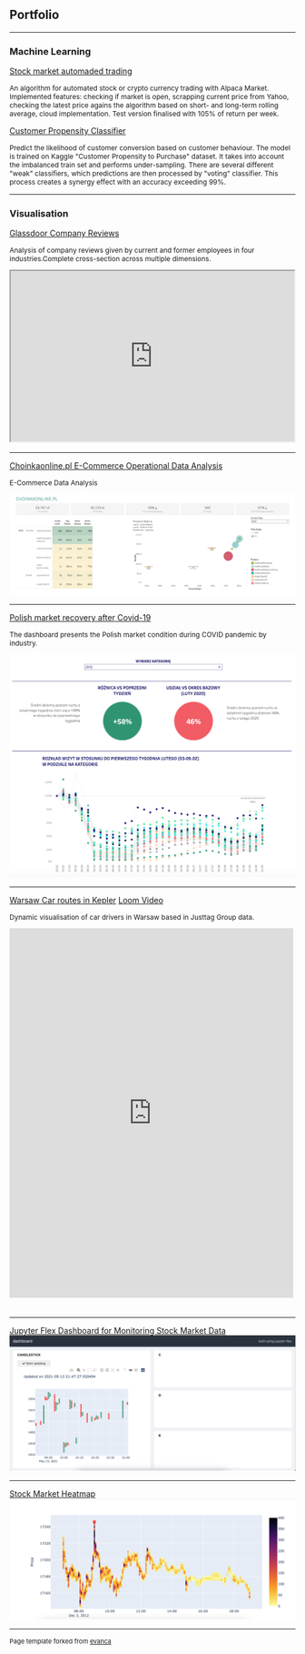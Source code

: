 ## Portfolio

---

### Machine Learning

[Stock market automaded trading](https://github.com/kwro/auto_trading) <br>
<p style="font-size:12px">An algorithm for automated stock or crypto currency trading with Alpaca Market. Implemented features: checking if market is open, scrapping current price from Yahoo, checking the latest price agains the algorithm based on short- and long-term rolling average, cloud implementation. Test version finalised with 105% of return per week.</p>

[Customer Propensity Classifier](https://github.com/kwro/CustomerPropensity#customer-propensity-classifier) <br>
<p style="font-size:12px">Predict the likelihood of customer conversion based on customer behaviour. The model is trained on Kaggle "Customer Propensity to Purchase" dataset. It takes into account the imbalanced train set and performs under-sampling. There are several different "weak" classifiers, which predictions are then processed by "voting" classifier. This process creates a synergy effect with an accuracy exceeding 99%.</p>

---
### Visualisation

[Glassdoor Company Reviews](https://public.tableau.com/app/profile/kasia.wrona/viz/Glassdoor_Company_Review_Dashboard/GlassdoorEmployeeReviews)
<p style="font-size:12px">Analysis of company reviews given by current and former employees in four industries.Complete cross-section across multiple dimensions.</p>
<iframe src="https://public.tableau.com/views/Glassdoor_Company_Review_Dashboard/GlassdoorEmployeeReviews?:showVizHome=no&:embed=true" width="500" height="300"></iframe>

---

[Choinkaonline.pl E-Commerce Operational Data Analysis](https://public.tableau.com/app/profile/kasia.wrona/viz/Choinkaonline_2021_11/CHO)
<p style="font-size:12px">E-Commerce Data Analysis</p>
<img src="images/choinka.png?raw=true"/><br>

---


[Polish market recovery after Covid-19](https://public.tableau.com/profile/justtag#!/vizhome/Polish_Market_Recovery_by_Justtag_AUTO/Market_Recovery_Justtag)
<p style="font-size:12px">The dashboard presents the Polish market condition during COVID pandemic by industry.</p>
<img src="images/tableau.png?raw=true"/><br>

---


[Warsaw Car routes in Kepler](https://kepler.gl/demo/map?mapUrl=https://dl.dropboxusercontent.com/s/nhcabe0v45xjdv5/keplergl_zx1hog.json)
<a href="https://www.loom.com/share/6f7fa456a1e148fcb797e7ec0054e890">Loom Video</a> <br>
<p style="font-size:12px">Dynamic visualisation of car drivers in Warsaw based in Justtag Group data.</p>
<iframe src="https://kepler.gl/demo/map?mapUrl=https://dl.dropboxusercontent.com/s/nhcabe0v45xjdv5/keplergl_zx1hog.json" style="border:0px #ffffff none;" name="myiFrame" scrolling="no" frameborder="1" marginheight="0px" marginwidth="0px" height="650px" width="500px" allowfullscreen></iframe><br><br>

---


[Jupyter Flex Dashboard for Monitoring Stock Market Data]()
<br><img src="jupyter_flex.png?raw=true"/><br>


---


[Stock Market Heatmap]()
<br><img src="heatmap.png?raw=true"/><br>


---

<p style="font-size:11px">Page template forked from <a href="https://github.com/evanca/quick-portfolio">evanca</a></p>
<!-- Remove above link if you don't want to attibute -->
